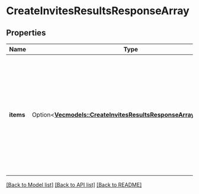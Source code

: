 # CreateInvitesResultsResponseArray

## Properties

Name | Type | Description | Notes
------------ | ------------- | ------------- | -------------
**items** | Option<[**Vec<models::CreateInvitesResultsResponseArrayItemsInner>**](CreateInvitesResultsResponseArray_items_inner.md)> | List of invite/request creation status. If there is an error, an exception object will be returned. If the action was successfully completed, an invite object will be returned. | [optional]

[[Back to Model list]](../README.md#documentation-for-models) [[Back to API list]](../README.md#documentation-for-api-endpoints) [[Back to README]](../README.md)


